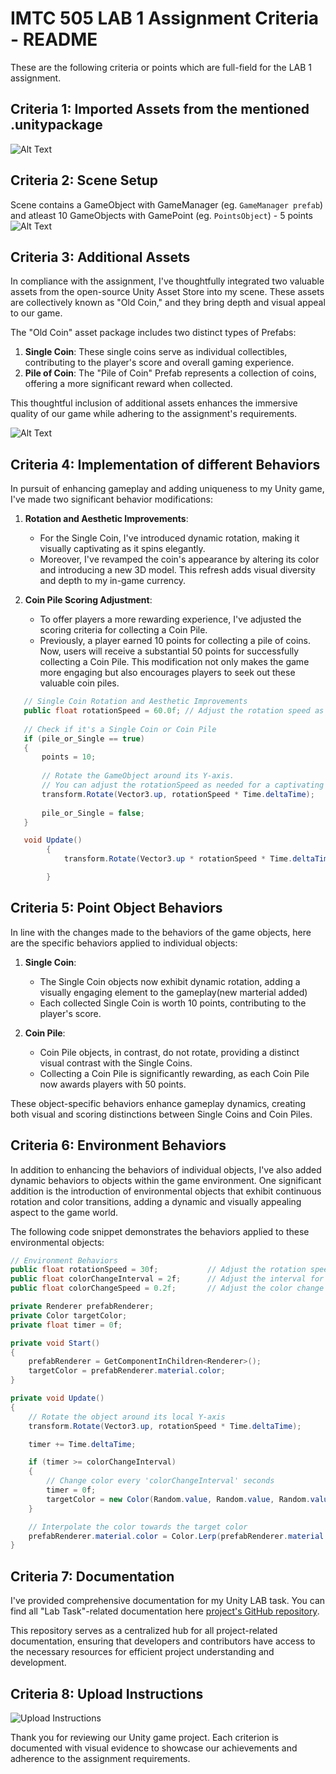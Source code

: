 # IMTC 505 LAB 1 Assignment Criteria - README

These are the following criteria or points which are full-field for the LAB 1 assignment.

## Criteria 1: Imported Assets from the mentioned .unitypackage

![Alt Text](https://res.cloudinary.com/dolt8nnzc/image/upload/v1695172810/image1_obbxxi.png)

## Criteria 2: Scene Setup
Scene contains a GameObject with GameManager (eg. `GameManager prefab`) and atleast 10 GameObjects with GamePoint (eg. `PointsObject`) - 5 points
![Alt Text](https://res.cloudinary.com/dolt8nnzc/image/upload/v1695173152/image2_jdx6it.png)

## Criteria 3: Additional Assets

In compliance with the assignment, I've thoughtfully integrated two valuable assets from the open-source Unity Asset Store into my scene. These assets are collectively known as "Old Coin," and they bring depth and visual appeal to our game. 

The "Old Coin" asset package includes two distinct types of Prefabs: 
1. **Single Coin**: These single coins serve as individual collectibles, contributing to the player's score and overall gaming experience.
2. **Pile of Coin**: The "Pile of Coin" Prefab represents a collection of coins, offering a more significant reward when collected.

This thoughtful inclusion of additional assets enhances the immersive quality of our game while adhering to the assignment's requirements.

![Alt Text](https://res.cloudinary.com/dolt8nnzc/image/upload/v1695173814/image3_csi0nl.png)

## Criteria 4: Implementation of different Behaviors

In pursuit of enhancing gameplay and adding uniqueness to my Unity game, I've made two significant behavior modifications:

1. **Rotation and Aesthetic Improvements**:
   - For the Single Coin, I've introduced dynamic rotation, making it visually captivating as it spins elegantly.
   - Moreover, I've revamped the coin's appearance by altering its color and introducing a new 3D model. This refresh adds visual diversity and depth to my in-game currency.

2. **Coin Pile Scoring Adjustment**:
   - To offer players a more rewarding experience, I've adjusted the scoring criteria for collecting a Coin Pile.
   - Previously, a player earned 10 points for collecting a pile of coins. Now, users will receive a substantial 50 points for successfully collecting a Coin Pile. This modification not only makes the game more engaging but also encourages players to seek out these valuable coin piles.

```csharp
   // Single Coin Rotation and Aesthetic Improvements
   public float rotationSpeed = 60.0f; // Adjust the rotation speed as needed.
   
   // Check if it's a Single Coin or Coin Pile
   if (pile_or_Single == true)
   {
       points = 10;
       
       // Rotate the GameObject around its Y-axis.
       // You can adjust the rotationSpeed as needed for a captivating effect.
       transform.Rotate(Vector3.up, rotationSpeed * Time.deltaTime);
       
       pile_or_Single = false;
   }

   void Update()
        {
            transform.Rotate(Vector3.up * rotationSpeed * Time.deltaTime * 2);

        }
```


## Criteria 5: Point Object Behaviors


In line with the changes made to the behaviors of the game objects, here are the specific behaviors applied to individual objects:

1. **Single Coin**:
   - The Single Coin objects now exhibit dynamic rotation, adding a visually engaging element to the gameplay(new marterial added)
   - Each collected Single Coin is worth 10 points, contributing to the player's score.

2. **Coin Pile**:
   - Coin Pile objects, in contrast, do not rotate, providing a distinct visual contrast with the Single Coins.
   - Collecting a Coin Pile is significantly rewarding, as each Coin Pile now awards players with 50 points.

These object-specific behaviors enhance gameplay dynamics, creating both visual and scoring distinctions between Single Coins and Coin Piles.



## Criteria 6: Environment Behaviors

In addition to enhancing the behaviors of individual objects, I've also added dynamic behaviors to objects within the game environment. One significant addition is the introduction of environmental objects that exhibit continuous rotation and color transitions, adding a dynamic and visually appealing aspect to the game world.

The following code snippet demonstrates the behaviors applied to these environmental objects:

```csharp
// Environment Behaviors
public float rotationSpeed = 30f;           // Adjust the rotation speed as needed.
public float colorChangeInterval = 2f;      // Adjust the interval for color changes.
public float colorChangeSpeed = 0.2f;       // Adjust the color change speed as needed.

private Renderer prefabRenderer;
private Color targetColor;
private float timer = 0f;

private void Start()
{
    prefabRenderer = GetComponentInChildren<Renderer>();
    targetColor = prefabRenderer.material.color;
}

private void Update()
{
    // Rotate the object around its local Y-axis
    transform.Rotate(Vector3.up, rotationSpeed * Time.deltaTime);

    timer += Time.deltaTime;

    if (timer >= colorChangeInterval)
    {
        // Change color every 'colorChangeInterval' seconds
        timer = 0f;
        targetColor = new Color(Random.value, Random.value, Random.value);
    }

    // Interpolate the color towards the target color
    prefabRenderer.material.color = Color.Lerp(prefabRenderer.material.color, targetColor, colorChangeSpeed * Time.deltaTime);
}
```

## Criteria 7: Documentation

I've provided comprehensive documentation for my Unity LAB task. You can find all "Lab Task"-related documentation here [project's GitHub repository](https://github.com/tarik19x/IMTC-505-LAB).

This repository serves as a centralized hub for all project-related documentation, ensuring that developers and contributors have access to the necessary resources for efficient project understanding and development.


## Criteria 8: Upload Instructions

![Upload Instructions](images/upload-instructions.png)

Thank you for reviewing our Unity game project. Each criterion is documented with visual evidence to showcase our achievements and adherence to the assignment requirements.
